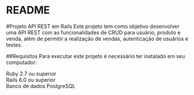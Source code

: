 # README

#Projeto API REST em Rails
Este projeto tem como objetivo desenvolver uma API REST com as funcionalidades de CRUD para usuário, produto e venda, além de permitir a realização de vendas, autenticação de usuários e testes.

##Requisitos
Para executar este projeto é necessário ter instalado em seu computador:

Ruby 2.7 ou superior <br />
Rails 6.0 ou superior <br />
Banco de dados PostgreSQL <br />